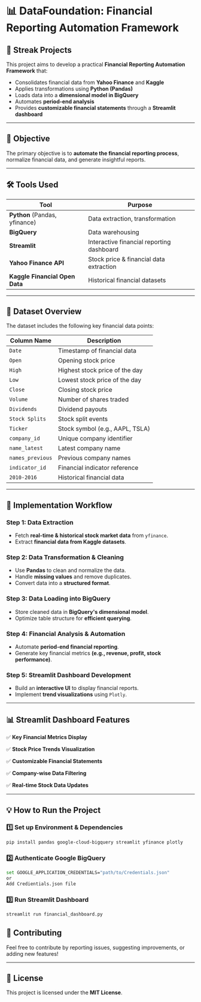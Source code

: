 # 📊 DataFoundation: Financial Reporting Automation Framework

## 🚀 Streak Projects

This project aims to develop a practical **Financial Reporting Automation Framework** that:

- Consolidates financial data from **Yahoo Finance** and **Kaggle**
- Applies transformations using **Python (Pandas)**
- Loads data into a **dimensional model in BigQuery**
- Automates **period-end analysis**
- Provides **customizable financial statements** through a **Streamlit dashboard**

---

## 🎯 Objective

The primary objective is to **automate the financial reporting process**, normalize financial data, and generate insightful reports.

---

## 🛠 Tools Used

| Tool                           | Purpose                                   |
| ------------------------------ | ----------------------------------------- |
| **Python** (Pandas, yfinance)  | Data extraction, transformation           |
| **BigQuery**                   | Data warehousing                          |
| **Streamlit**                  | Interactive financial reporting dashboard |
| **Yahoo Finance API**          | Stock price & financial data extraction   |
| **Kaggle Financial Open Data** | Historical financial datasets             |

---

## 📂 Dataset Overview

The dataset includes the following key financial data points:

| Column Name      | Description                     |
| ---------------- | ------------------------------- |
| `Date`           | Timestamp of financial data     |
| `Open`           | Opening stock price             |
| `High`           | Highest stock price of the day  |
| `Low`            | Lowest stock price of the day   |
| `Close`          | Closing stock price             |
| `Volume`         | Number of shares traded         |
| `Dividends`      | Dividend payouts                |
| `Stock Splits`   | Stock split events              |
| `Ticker`         | Stock symbol (e.g., AAPL, TSLA) |
| `company_id`     | Unique company identifier       |
| `name_latest`    | Latest company name             |
| `names_previous` | Previous company names          |
| `indicator_id`   | Financial indicator reference   |
| `2010-2016`      | Historical financial data       |

---

## 🔄 Implementation Workflow

### **Step 1: Data Extraction**

- Fetch **real-time & historical stock market data** from `yfinance`.
- Extract **financial data from Kaggle datasets**.

### **Step 2: Data Transformation & Cleaning**

- Use **Pandas** to clean and normalize the data.
- Handle **missing values** and remove duplicates.
- Convert data into a **structured format**.

### **Step 3: Data Loading into BigQuery**

- Store cleaned data in **BigQuery's dimensional model**.
- Optimize table structure for **efficient querying**.

### **Step 4: Financial Analysis & Automation**

- Automate **period-end financial reporting**.
- Generate key financial metrics **(e.g., revenue, profit, stock performance)**.

### **Step 5: Streamlit Dashboard Development**

- Build an **interactive UI** to display financial reports.
- Implement **trend visualizations** using `Plotly`.

---

## 📊 Streamlit Dashboard Features

✅ **Key Financial Metrics Display**

✅ **Stock Price Trends Visualization**

✅ **Customizable Financial Statements**

✅ **Company-wise Data Filtering**

✅ **Real-time Stock Data Updates**

---

## 💡 How to Run the Project

### **1️⃣ Set up Environment & Dependencies**

```bash
pip install pandas google-cloud-bigquery streamlit yfinance plotly
```

### **2️⃣ Authenticate Google BigQuery**

```bash
set GOOGLE_APPLICATION_CREDENTIALS="path/to/Credentials.json"
or
Add Credientials.json file
```

### **3️⃣ Run Streamlit Dashboard**

```bash
streamlit run financial_dashboard.py
```



## 📢 Contributing

Feel free to contribute by reporting issues, suggesting improvements, or adding new features!

---

## 🔗 License

This project is licensed under the **MIT License**.

